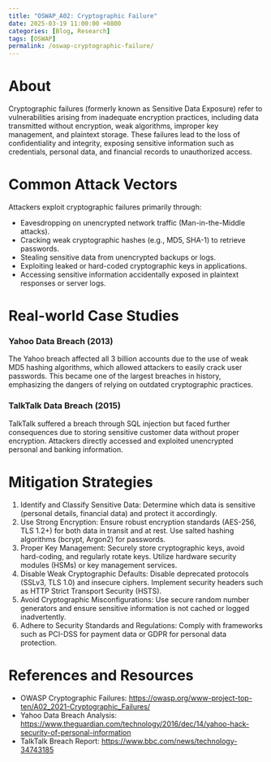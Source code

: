 ```yaml
---
title: "OSWAP_A02: Cryptographic Failure"
date: 2025-03-19 11:00:00 +0800
categories: [Blog, Research]
tags: [OSWAP]
permalink: /oswap-cryptographic-failure/
---
```


# About
Cryptographic failures (formerly known as Sensitive Data Exposure) refer to vulnerabilities arising from inadequate encryption practices, including data transmitted without encryption, weak algorithms, improper key management, and plaintext storage. These failures lead to the loss of confidentiality and integrity, exposing sensitive information such as credentials, personal data, and financial records to unauthorized access.

# Common Attack Vectors
Attackers exploit cryptographic failures primarily through:
- Eavesdropping on unencrypted network traffic (Man-in-the-Middle attacks).
- Cracking weak cryptographic hashes (e.g., MD5, SHA-1) to retrieve passwords.
- Stealing sensitive data from unencrypted backups or logs.
- Exploiting leaked or hard-coded cryptographic keys in applications.
- Accessing sensitive information accidentally exposed in plaintext responses or server logs.

# Real-world Case Studies
### Yahoo Data Breach (2013)
The Yahoo breach affected all 3 billion accounts due to the use of weak MD5 hashing algorithms, which allowed attackers to easily crack user passwords. This became one of the largest breaches in history, emphasizing the dangers of relying on outdated cryptographic practices.

### TalkTalk Data Breach (2015)
TalkTalk suffered a breach through SQL injection but faced further consequences due to storing sensitive customer data without proper encryption. Attackers directly accessed and exploited unencrypted personal and banking information.

# Mitigation Strategies
1. Identify and Classify Sensitive Data: Determine which data is sensitive (personal details, financial data) and protect it accordingly.
2. Use Strong Encryption: Ensure robust encryption standards (AES-256, TLS 1.2+) for both data in transit and at rest. Use salted hashing algorithms (bcrypt, Argon2) for passwords.
3. Proper Key Management: Securely store cryptographic keys, avoid hard-coding, and regularly rotate keys. Utilize hardware security modules (HSMs) or key management services.
4. Disable Weak Cryptographic Defaults: Disable deprecated protocols (SSLv3, TLS 1.0) and insecure ciphers. Implement security headers such as HTTP Strict Transport Security (HSTS).
5. Avoid Cryptographic Misconfigurations: Use secure random number generators and ensure sensitive information is not cached or logged inadvertently.
6. Adhere to Security Standards and Regulations: Comply with frameworks such as PCI-DSS for payment data or GDPR for personal data protection.

# References and Resources
- OWASP Cryptographic Failures: https://owasp.org/www-project-top-ten/A02_2021-Cryptographic_Failures/
- Yahoo Data Breach Analysis: https://www.theguardian.com/technology/2016/dec/14/yahoo-hack-security-of-personal-information
- TalkTalk Breach Report: https://www.bbc.com/news/technology-34743185
